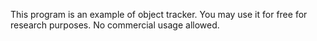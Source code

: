 This program is an example of  object tracker.
You may use it for free for research purposes. No commercial usage allowed.
